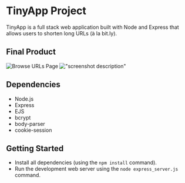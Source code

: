 # TinyApp Project

TinyApp is a full stack web application built with Node and Express that allows users to shorten long URLs (à la bit.ly).

## Final Product

![Browse URLs Page](./docs/urls-page.png)
!["screenshot description"](#)

## Dependencies

- Node.js
- Express
- EJS
- bcrypt
- body-parser
- cookie-session

## Getting Started

- Install all dependencies (using the `npm install` command).
- Run the development web server using the `node express_server.js` command.